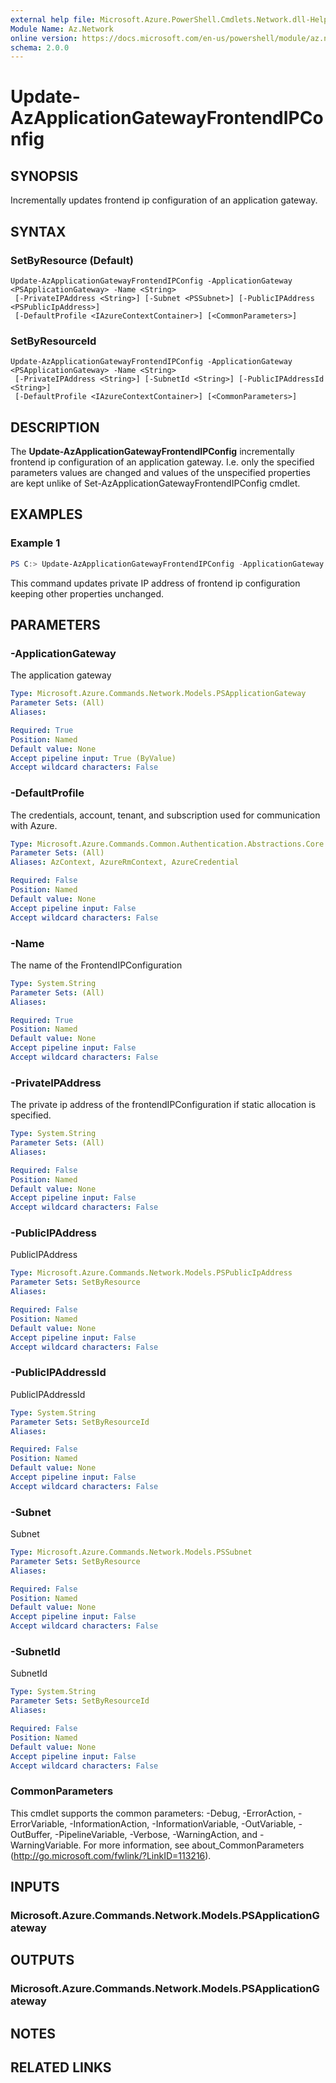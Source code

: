```yaml
---
external help file: Microsoft.Azure.PowerShell.Cmdlets.Network.dll-Help.xml
Module Name: Az.Network
online version: https://docs.microsoft.com/en-us/powershell/module/az.network/update-azapplicationgatewayfrontendipconfig
schema: 2.0.0
---
```


# Update-AzApplicationGatewayFrontendIPConfig

## SYNOPSIS
Incrementally updates frontend ip configuration of an application gateway.

## SYNTAX

### SetByResource (Default)
```
Update-AzApplicationGatewayFrontendIPConfig -ApplicationGateway <PSApplicationGateway> -Name <String>
 [-PrivateIPAddress <String>] [-Subnet <PSSubnet>] [-PublicIPAddress <PSPublicIpAddress>]
 [-DefaultProfile <IAzureContextContainer>] [<CommonParameters>]
```

### SetByResourceId
```
Update-AzApplicationGatewayFrontendIPConfig -ApplicationGateway <PSApplicationGateway> -Name <String>
 [-PrivateIPAddress <String>] [-SubnetId <String>] [-PublicIPAddressId <String>]
 [-DefaultProfile <IAzureContextContainer>] [<CommonParameters>]
```

## DESCRIPTION
The **Update-AzApplicationGatewayFrontendIPConfig** incrementally frontend ip configuration of an application gateway. I.e. only the specified parameters values are changed and values of the unspecified properties are kept unlike of Set-AzApplicationGatewayFrontendIPConfig cmdlet.

## EXAMPLES

### Example 1
```powershell
PS C:> Update-AzApplicationGatewayFrontendIPConfig -ApplicationGateway $appgw -Name $fipconfigName -PrivateIpAddress 10.0.0.7
```

This command updates private IP address of frontend ip configuration keeping other properties unchanged.

## PARAMETERS

### -ApplicationGateway
The application gateway

```yaml
Type: Microsoft.Azure.Commands.Network.Models.PSApplicationGateway
Parameter Sets: (All)
Aliases:

Required: True
Position: Named
Default value: None
Accept pipeline input: True (ByValue)
Accept wildcard characters: False
```

### -DefaultProfile
The credentials, account, tenant, and subscription used for communication with Azure.

```yaml
Type: Microsoft.Azure.Commands.Common.Authentication.Abstractions.Core.IAzureContextContainer
Parameter Sets: (All)
Aliases: AzContext, AzureRmContext, AzureCredential

Required: False
Position: Named
Default value: None
Accept pipeline input: False
Accept wildcard characters: False
```

### -Name
The name of the FrontendIPConfiguration

```yaml
Type: System.String
Parameter Sets: (All)
Aliases:

Required: True
Position: Named
Default value: None
Accept pipeline input: False
Accept wildcard characters: False
```

### -PrivateIPAddress
The private ip address of the frontendIPConfiguration if static allocation is specified.

```yaml
Type: System.String
Parameter Sets: (All)
Aliases:

Required: False
Position: Named
Default value: None
Accept pipeline input: False
Accept wildcard characters: False
```

### -PublicIPAddress
PublicIPAddress

```yaml
Type: Microsoft.Azure.Commands.Network.Models.PSPublicIpAddress
Parameter Sets: SetByResource
Aliases:

Required: False
Position: Named
Default value: None
Accept pipeline input: False
Accept wildcard characters: False
```

### -PublicIPAddressId
PublicIPAddressId

```yaml
Type: System.String
Parameter Sets: SetByResourceId
Aliases:

Required: False
Position: Named
Default value: None
Accept pipeline input: False
Accept wildcard characters: False
```

### -Subnet
Subnet

```yaml
Type: Microsoft.Azure.Commands.Network.Models.PSSubnet
Parameter Sets: SetByResource
Aliases:

Required: False
Position: Named
Default value: None
Accept pipeline input: False
Accept wildcard characters: False
```

### -SubnetId
SubnetId

```yaml
Type: System.String
Parameter Sets: SetByResourceId
Aliases:

Required: False
Position: Named
Default value: None
Accept pipeline input: False
Accept wildcard characters: False
```

### CommonParameters
This cmdlet supports the common parameters: -Debug, -ErrorAction, -ErrorVariable, -InformationAction, -InformationVariable, -OutVariable, -OutBuffer, -PipelineVariable, -Verbose, -WarningAction, and -WarningVariable. For more information, see about_CommonParameters (http://go.microsoft.com/fwlink/?LinkID=113216).

## INPUTS

### Microsoft.Azure.Commands.Network.Models.PSApplicationGateway

## OUTPUTS

### Microsoft.Azure.Commands.Network.Models.PSApplicationGateway

## NOTES

## RELATED LINKS
